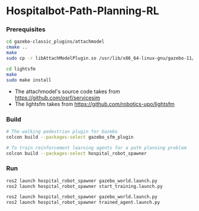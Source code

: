 # Hospitalbot-Path-Planning-RL

### Prerequisites
```bash
cd gazebo-classic_plugins/attachmodel
cmake ..
make
sudo cp -r libAttachModelPlugin.so /usr/lib/x86_64-linux-gnu/gazebo-11/plugins
```
```bash
cd lightsfm
make
sudo make install
```
- The attachmodel's source code takes from https://github.com/osrf/servicesim
- The lightsfm takes from https://github.com/robotics-upo/lightsfm


### Build
```bash
# The walking pedestrian plugin for Gazebo
colcon build --packages-select gazebo_sfm_plugin

# To train reinforcement learning agents for a path planning problem
colcon build --packages-select hospital_robot_spawner
```

### Run
```bash
ros2 launch hospital_robot_spawner gazebo_world.launch.py
ros2 launch hospital_robot_spawner start_training.launch.py
```
```bash
ros2 launch hospital_robot_spawner gazebo_world.launch.py
ros2 launch hospital_robot_spawner trained_agent.launch.py
```
